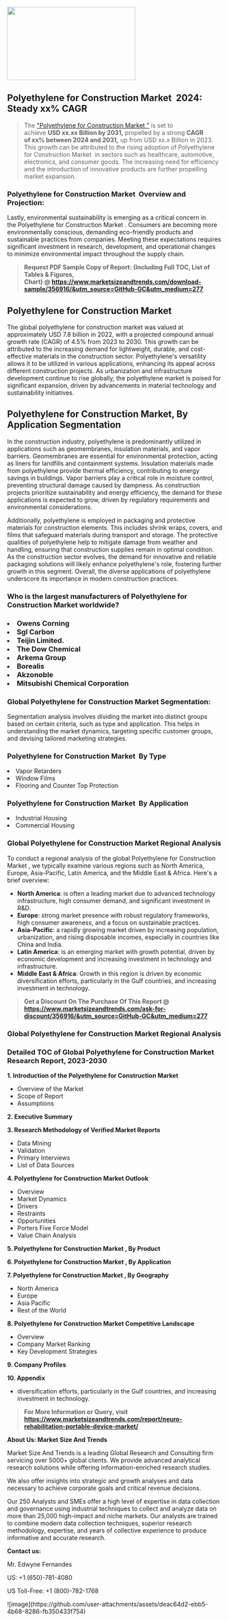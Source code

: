 <p><img class="alignnone size-medium wp-image-20088" src="https://ffe5etoiles.com/wp-content/uploads/2024/12/MST1-300x171.png" alt="" width="300" height="171" /></p><h2 id="ember46" class="ember-view reader-text-block__heading-2">Polyethylene for Construction Market &nbsp;2024: Steady&nbsp;xx% CAGR</h2><blockquote id="ember47" class="ember-view reader-text-block__blockquote">The&nbsp;<a class="app-aware-link " href="https://www.marketsizeandtrends.com/download-sample/356916/&utm_source=GitHub-GC&utm_medium=277" target="_blank" data-test-app-aware-link="">"Polyethylene for Construction Market "</a>&nbsp;is set to achieve&nbsp;<strong>USD&nbsp;xx.xx&nbsp;Billion by 2031,</strong>&nbsp;propelled by a strong&nbsp;<strong>CAGR of&nbsp;xx% between 2024 and 2031,</strong>&nbsp;up from USD xx.x Billion in 2023. This growth can be attributed to the rising adoption of&nbsp;Polyethylene for Construction Market &nbsp;in sectors such as healthcare, automotive, electronics, and consumer goods. The increasing need for efficiency and the introduction of innovative products are further propelling market expansion.</blockquote><h3 id="ember48" class="ember-view reader-text-block__heading-3">Polyethylene for Construction Market &nbsp;Overview and Projection:</h3><p id="ember49" class="ember-view reader-text-block__paragraph">Lastly, environmental sustainability is emerging as a critical concern in the&nbsp;Polyethylene for Construction Market . Consumers are becoming more environmentally conscious, demanding eco-friendly products and sustainable practices from companies. Meeting these expectations requires significant investment in research, development, and operational changes to minimize environmental impact throughout the supply chain.</p><blockquote id="ember50" class="ember-view reader-text-block__blockquote"><strong>Request PDF Sample Copy of Report: (Including Full TOC, List of Tables &amp; Figures, Chart)&nbsp;@&nbsp;<strong><a href="https://www.marketsizeandtrends.com/download-sample/356916/&utm_source=GitHub-GC&utm_medium=277" target="_blank">https://www.marketsizeandtrends.com/download-sample/356916/&utm_source=GitHub-GC&utm_medium=277</a></strong></strong></blockquote><h3 class=""> <h2>Polyethylene for Construction Market</h2><p>The global polyethylene for construction market was valued at approximately USD 7.8 billion in 2022, with a projected compound annual growth rate (CAGR) of 4.5% from 2023 to 2030. This growth can be attributed to the increasing demand for lightweight, durable, and cost-effective materials in the construction sector. Polyethylene's versatility allows it to be utilized in various applications, enhancing its appeal across different construction projects. As urbanization and infrastructure development continue to rise globally, the polyethylene market is poised for significant expansion, driven by advancements in material technology and sustainability initiatives.</p><h2>Polyethylene for Construction Market, By Application Segmentation</h2><p>In the construction industry, polyethylene is predominantly utilized in applications such as geomembranes, insulation materials, and vapor barriers. Geomembranes are essential for environmental protection, acting as liners for landfills and containment systems. Insulation materials made from polyethylene provide thermal efficiency, contributing to energy savings in buildings. Vapor barriers play a critical role in moisture control, preventing structural damage caused by dampness. As construction projects prioritize sustainability and energy efficiency, the demand for these applications is expected to grow, driven by regulatory requirements and environmental considerations.</p><p>Additionally, polyethylene is employed in packaging and protective materials for construction elements. This includes shrink wraps, covers, and films that safeguard materials during transport and storage. The protective qualities of polyethylene help to mitigate damage from weather and handling, ensuring that construction supplies remain in optimal condition. As the construction sector evolves, the demand for innovative and reliable packaging solutions will likely enhance polyethylene's role, fostering further growth in this segment. Overall, the diverse applications of polyethylene underscore its importance in modern construction practices.</p></h3><h3 id="" class="">Who is the largest manufacturers of&nbsp;Polyethylene for Construction Market  worldwide?</h3><h3 class=""></Li><Li>Owens Corning</Li><Li> Sgl Carbon</Li><Li> Teijin Limited.</Li><Li> The Dow Chemical</Li><Li> Arkema Group</Li><Li> Borealis</Li><Li> Akzonoble</Li><Li> Mitsubishi Chemical Corporation</h3><h3 id="ember53" class="ember-view reader-text-block__heading-3">Global&nbsp;Polyethylene for Construction Market  Segmentation:</h3><p id="ember54" class="ember-view reader-text-block__paragraph">Segmentation analysis involves dividing the market into distinct groups based on certain criteria, such as type and application. This helps in understanding the market dynamics, targeting specific customer groups, and devising tailored marketing strategies.</p><h3 id="" class="">Polyethylene for Construction Market &nbsp;By Type</h3><p></Li><Li>Vapor Retarders</Li><Li> Window Films</Li><Li> Flooring and Counter Top Protection</p><h3 id="" class="">Polyethylene for Construction Market &nbsp;By Application</h3><p class=""></Li><Li>Industrial Housing</Li><Li> Commercial Housing</p><h3 id="ember62" class="ember-view reader-text-block__heading-3">Global Polyethylene for Construction Market  Regional Analysis</h3><p id="ember63" class="ember-view reader-text-block__paragraph">To conduct a regional analysis of the global Polyethylene for Construction Market , we typically examine various regions such as North America, Europe, Asia-Pacific, Latin America, and the Middle East &amp; Africa. Here's a brief overview:</p><ul><li><strong>North America</strong>: is often a leading market due to advanced technology infrastructure, high consumer demand, and significant investment in R&amp;D.</li><li><strong>Europe</strong>: strong market presence with robust regulatory frameworks, high consumer awareness, and a focus on sustainable practices.</li><li><strong>Asia-Pacific</strong>: a rapidly growing market driven by increasing population, urbanization, and rising disposable incomes, especially in countries like China and India.</li><li><strong>Latin America</strong>: is an emerging market with growth potential, driven by economic development and increasing investment in technology and infrastructure.</li><li><strong>Middle East &amp; Africa</strong>: Growth in this region is driven by economic diversification efforts, particularly in the Gulf countries, and increasing investment in technology.</li></ul><blockquote id="ember61" class="ember-view reader-text-block__blockquote"><strong>Get a Discount On The Purchase Of This Report @ <strong><a href="https://html-cleaner.com/" target="">https://www.marketsizeandtrends.com/ask-for-discount/356916/&utm_source=GitHub-GC&utm_medium=277</a></strong></strong></blockquote><h3 id="ember62" class="ember-view reader-text-block__heading-3">Global Polyethylene for Construction Market  Regional Analysis</h3><h3 id="" class="">Detailed TOC of Global Polyethylene for Construction Market  Research Report, 2023-2030</h3><p id="" class=""><strong>1. Introduction of the Polyethylene for Construction Market </strong></p><ul><li>Overview of the Market</li><li>Scope of Report</li><li>Assumptions</li></ul><p id="" class=""><strong>2. Executive Summary</strong></p><p id="" class=""><strong>3. Research Methodology of Verified Market Reports</strong></p><ul><li>Data Mining</li><li>Validation</li><li>Primary Interviews</li><li>List of Data Sources</li></ul><p id="" class=""><strong>4. Polyethylene for Construction Market  Outlook</strong></p><ul><li>Overview</li><li>Market Dynamics</li><li>Drivers</li><li>Restraints</li><li>Opportunities</li><li>Porters Five Force Model</li><li>Value Chain Analysis</li></ul><p id="" class=""><strong>5. Polyethylene for Construction Market , By Product</strong></p><p id="" class=""><strong>6. Polyethylene for Construction Market , By Application</strong></p><p id="" class=""><strong>7. Polyethylene for Construction Market , By Geography</strong></p><ul><li>North America</li><li>Europe</li><li>Asia Pacific</li><li>Rest of the World</li></ul><p id="" class=""><strong>8. Polyethylene for Construction Market  Competitive Landscape</strong></p><ul><li>Overview</li><li>Company Market Ranking</li><li>Key Development Strategies</li></ul><p id="" class=""><strong>9. Company Profiles</strong></p><p id="" class=""><strong>10. Appendix</strong></p><ul><li>diversification efforts, particularly in the Gulf countries, and increasing investment in technology.</li></ul><blockquote id="ember65" class="ember-view reader-text-block__blockquote"><strong>For More Information or Query, visit <strong><strong><a href="https://html-cleaner.com/" target="">https://www.marketsizeandtrends.com/report/neuro-rehabilitation-portable-device-market/</a></strong></strong></strong></blockquote><p id="" class=""><strong>About Us: Market Size And Trends</strong></p><p id="" class="">Market Size And Trends is a leading Global Research and Consulting firm servicing over 5000+ global clients. We provide advanced analytical research solutions while offering information-enriched research studies.</p><p id="" class="">We also offer insights into strategic and growth analyses and data necessary to achieve corporate goals and critical revenue decisions.</p><p id="" class="">Our 250 Analysts and SMEs offer a high level of expertise in data collection and governance using industrial techniques to collect and analyze data on more than 25,000 high-impact and niche markets. Our analysts are trained to combine modern data collection techniques, superior research methodology, expertise, and years of collective experience to produce informative and accurate research.</p><p id="" class=""><strong>Contact us:</strong></p><p id="" class="">Mr. Edwyne Fernandes</p><p id="" class="">US: +1 (650)-781-4080</p><p id="" class="">US Toll-Free: +1 (800)-782-1768</p>
![image](https://github.com/user-attachments/assets/deac64d2-ebb5-4b68-8286-fb350433f754)
